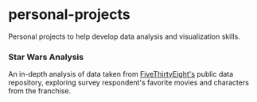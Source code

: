 # personal-projects
Personal projects to help develop data analysis and visualization skills.


### Star Wars Analysis 

An in-depth analysis of data taken from [FiveThirtyEight's](https://github.com/fivethirtyeight/data/tree/master/star-wars-survey) public data repository, exploring survey respondent's favorite movies and characters from the franchise. 
